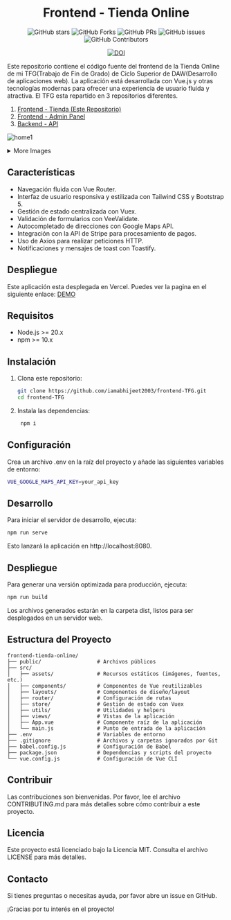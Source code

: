 <div align="center">

# Frontend - Tienda Online
![GitHub stars](https://img.shields.io/github/stars/iamabhijeet2003/frontend-TFG)
![GitHub Forks](https://img.shields.io/github/forks/iamabhijeet2003/frontend-TFG)
![GitHub PRs](https://img.shields.io/github/issues-pr/iamabhijeet2003/frontend-TFG)
![GitHub issues](https://img.shields.io/github/issues/iamabhijeet2003/frontend-TFG)
![GitHub Contributors](https://img.shields.io/github/contributors/iamabhijeet2003/frontend-TFG)

[![DOI](https://zenodo.org/badge/768320912.svg)](https://zenodo.org/doi/10.5281/zenodo.11414157)

</div>

Este repositorio contiene el código fuente del frontend de la Tienda Online de mi TFG(Trabajo de Fin de Grado) de Ciclo Superior de DAW(Desarrollo de aplicaciones web). La aplicación está desarrollada con Vue.js y otras tecnologías modernas para ofrecer una experiencia de usuario fluida y atractiva.
El TFG esta repartido en 3 repositorios diferentes.
1. [Frontend - Tienda (Este Repositorio)](https://github.com/iamabhijeet2003/frontend-TFG.git)
2. [Frontend - Admin Panel](https://github.com/iamabhijeet2003/admin-TFG.git)
3. [Backend - API](https://github.com/iamabhijeet2003/backend-TFG.git)

<div>
   
   ![home1](https://github.com/iamabhijeet2003/frontend-TFG/assets/116766794/3c7cb003-d0b1-486b-be64-943fbf5894ec)

   <details>
      <summary>More Images</summary>
      <div>

   <details>
         <summary>Home Page</summary>
      
   ![home2](https://github.com/iamabhijeet2003/frontend-TFG/assets/116766794/2ed765de-4090-4c01-81ae-18fabd64a910)
   ![home3](https://github.com/iamabhijeet2003/frontend-TFG/assets/116766794/e1dc1615-a023-4225-833d-de8a78e3b3e1)
   ![home4](https://github.com/iamabhijeet2003/frontend-TFG/assets/116766794/eb2d1ee8-00d3-419c-b47d-09c28e9529f4)
   ![home5](https://github.com/iamabhijeet2003/frontend-TFG/assets/116766794/91f4a82c-f42a-4490-a508-e5fec6571b7f)
   ![faqs](https://github.com/iamabhijeet2003/frontend-TFG/assets/116766794/1dbd93cf-8c48-4259-9fb9-86f72bce82fe)
   ![footer](https://github.com/iamabhijeet2003/frontend-TFG/assets/116766794/190b0f11-82e7-44e9-946e-a1260165e1bf)

   </details>

<details>
         <summary>Newsletter</summary>
      
![newsletter](https://github.com/iamabhijeet2003/frontend-TFG/assets/116766794/eb462510-d2de-417f-9f3f-ae033f9ca6df)

      
   
   </details>

   </div>

   </details>
</div>

## Características

- Navegación fluida con Vue Router.
- Interfaz de usuario responsiva y estilizada con Tailwind CSS y Bootstrap 5.
- Gestión de estado centralizada con Vuex.
- Validación de formularios con VeeValidate.
- Autocompletado de direcciones con Google Maps API.
- Integración con la API de Stripe para procesamiento de pagos.
- Uso de Axios para realizar peticiones HTTP.
- Notificaciones y mensajes de toast con Toastify.

## Despliegue
Este aplicación esta desplegada en Vercel. Puedes ver la pagina en el siguiente enlace:
[DEMO](https://proyecto-final-abhi.vercel.app)

## Requisitos

- Node.js >= 20.x
- npm >= 10.x

## Instalación

1. Clona este repositorio:
   ```bash
   git clone https://github.com/iamabhijeet2003/frontend-TFG.git
   cd frontend-TFG
   ```
2. Instala las dependencias:
   ```bash
    npm i
   ```
## Configuración
Crea un archivo .env en la raíz del proyecto y añade las siguientes variables de entorno:
  ```bash
  VUE_GOOGLE_MAPS_API_KEY=your_api_key
  ```
## Desarrollo
Para iniciar el servidor de desarrollo, ejecuta:
```bash
npm run serve
```
Esto lanzará la aplicación en http://localhost:8080.

## Despliegue
Para generar una versión optimizada para producción, ejecuta:
```bash
npm run build
```
Los archivos generados estarán en la carpeta dist, listos para ser desplegados en un servidor web.

## Estructura del Proyecto
```
frontend-tienda-online/
├── public/                  # Archivos públicos
├── src/
│   ├── assets/              # Recursos estáticos (imágenes, fuentes, etc.)
│   ├── components/          # Componentes de Vue reutilizables
│   ├── layouts/             # Componentes de diseño/layout
│   ├── router/              # Configuración de rutas
│   ├── store/               # Gestión de estado con Vuex
│   ├── utils/               # Utilidades y helpers
│   ├── views/               # Vistas de la aplicación
│   ├── App.vue              # Componente raíz de la aplicación
│   └── main.js              # Punto de entrada de la aplicación
├── .env                     # Variables de entorno
├── .gitignore               # Archivos y carpetas ignorados por Git
├── babel.config.js          # Configuración de Babel
├── package.json             # Dependencias y scripts del proyecto
└── vue.config.js            # Configuración de Vue CLI
```

## Contribuir
Las contribuciones son bienvenidas. Por favor, lee el archivo CONTRIBUTING.md para más detalles sobre cómo contribuir a este proyecto.

## Licencia
Este proyecto está licenciado bajo la Licencia MIT. Consulta el archivo LICENSE para más detalles.

## Contacto
Si tienes preguntas o necesitas ayuda, por favor abre un issue en GitHub.

¡Gracias por tu interés en el proyecto!

